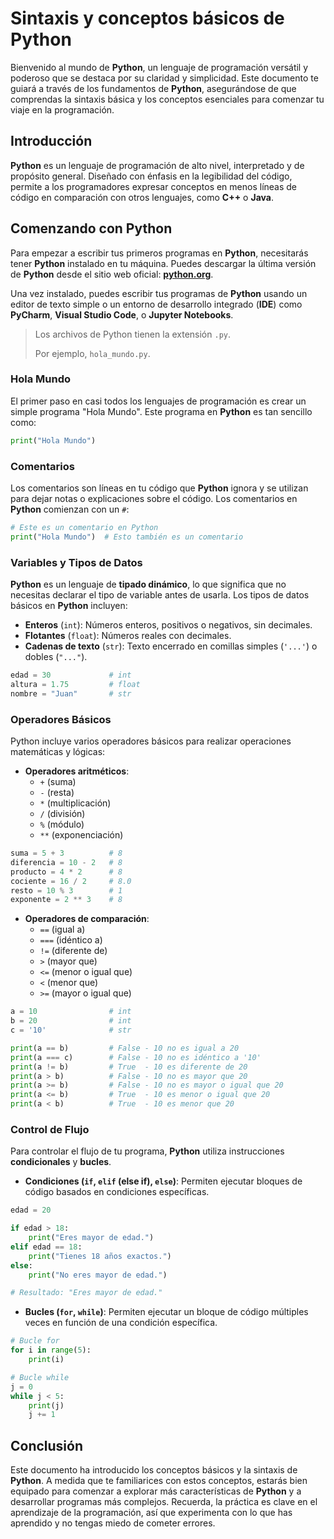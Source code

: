 # **Sintaxis y conceptos básicos de Python**

Bienvenido al mundo de **Python**, un lenguaje de programación versátil y poderoso que se destaca por su claridad y simplicidad. Este documento te guiará a través de los fundamentos de **Python**, asegurándose de que comprendas la sintaxis básica y los conceptos esenciales para comenzar tu viaje en la programación.

## **Introducción**

**Python** es un lenguaje de programación de alto nivel, interpretado y de propósito general. Diseñado con énfasis en la legibilidad del código, permite a los programadores expresar conceptos en menos líneas de código en comparación con otros lenguajes, como **C++** o **Java**.

## **Comenzando con Python**

Para empezar a escribir tus primeros programas en **Python**, necesitarás tener **Python** instalado en tu máquina. Puedes descargar la última versión de **Python** desde el sitio web oficial: [**python.org**](https://www.python.org/downloads/).

Una vez instalado, puedes escribir tus programas de **Python** usando un editor de texto simple o un entorno de desarrollo integrado (**IDE**) como **PyCharm**, **Visual Studio Code**, o **Jupyter Notebooks**.

> Los archivos de Python tienen la extensión `.py`.  
> 
>  Por ejemplo, `hola_mundo.py`.

### **Hola Mundo**

El primer paso en casi todos los lenguajes de programación es crear un simple programa "Hola Mundo". Este programa en **Python** es tan sencillo como:

```python
print("Hola Mundo")
```

### **Comentarios**

Los comentarios son líneas en tu código que **Python** ignora y se utilizan para dejar notas o explicaciones sobre el código. Los comentarios en **Python** comienzan con un `#`:

```python
# Este es un comentario en Python
print("Hola Mundo")  # Esto también es un comentario
```

### **Variables y Tipos de Datos**

**Python** es un lenguaje de **tipado dinámico**, lo que significa que no necesitas declarar el tipo de variable antes de usarla. Los tipos de datos básicos en **Python** incluyen:

- **Enteros** (`int`): Números enteros, positivos o negativos, sin decimales.
- **Flotantes** (`float`): Números reales con decimales.
- **Cadenas de texto** (`str`): Texto encerrado en comillas simples (`'...'`) o dobles (`"..."`).

```python
edad = 30             # int
altura = 1.75         # float
nombre = "Juan"       # str
```

### **Operadores Básicos**

Python incluye varios operadores básicos para realizar operaciones matemáticas y lógicas:

- **Operadores aritméticos**:
  - `+` (suma)
  - `-` (resta)
  - `*` (multiplicación)
  - `/` (división)
  - `%` (módulo)
  - `**` (exponenciación)

```python
suma = 5 + 3          # 8
diferencia = 10 - 2   # 8
producto = 4 * 2      # 8
cociente = 16 / 2     # 8.0
resto = 10 % 3        # 1
exponente = 2 ** 3    # 8
```

- **Operadores de comparación**:
  - `==` (igual a)
  - `===` (idéntico a)
  - `!=` (diferente de)
  - `>` (mayor que)
  - `<=` (menor o igual que)
  - `<` (menor que)
  - `>=` (mayor o igual que)

```python
a = 10                # int
b = 20                # int
c = '10'              # str

print(a == b)         # False - 10 no es igual a 20
print(a === c)        # False - 10 no es idéntico a '10'
print(a != b)         # True  - 10 es diferente de 20
print(a > b)          # False - 10 no es mayor que 20
print(a >= b)         # False - 10 no es mayor o igual que 20
print(a <= b)         # True  - 10 es menor o igual que 20
print(a < b)          # True  - 10 es menor que 20
```

### **Control de Flujo**

Para controlar el flujo de tu programa, **Python** utiliza instrucciones **condicionales** y **bucles**.

- **Condiciones (`if`, `elif` (else if), `else`)**: Permiten ejecutar bloques de código basados en condiciones específicas.

```python
edad = 20

if edad > 18:
    print("Eres mayor de edad.")
elif edad == 18:
    print("Tienes 18 años exactos.")
else:
    print("No eres mayor de edad.")

# Resultado: "Eres mayor de edad."
```

- **Bucles (`for`, `while`)**: Permiten ejecutar un bloque de código múltiples veces en función de una condición específica.

```python
# Bucle for
for i in range(5):
    print(i)

# Bucle while
j = 0
while j < 5:
    print(j) 
    j += 1
```

## **Conclusión**

Este documento ha introducido los conceptos básicos y la sintaxis de **Python**. A medida que te familiarices con estos conceptos, estarás bien equipado para comenzar a explorar más características de **Python** y a desarrollar programas más complejos. Recuerda, la práctica es clave en el aprendizaje de la programación, así que experimenta con lo que has aprendido y no tengas miedo de cometer errores.
